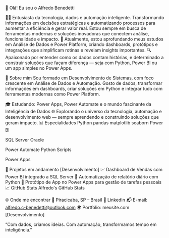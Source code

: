 👋 Olá! Eu sou o Alfredo Benedetti

👨‍💻 Entusiasta da tecnologia, dados e automação inteligente. Transformando informações em decisões estratégicas e automatizando processos para aumentar a eficiência e gerar valor real. Estou sempre em busca de ferramentas modernas e soluções inovadoras que conectem análise, funcionalidade e impacto. 
🧠 Atualmente, estou aprofundando meus estudos em Análise de Dados e Power Platform, criando dashboards, protótipos e integrações que simplificam rotinas e revelam insights importantes. 
🔍 Apaixonado por entender como os dados contam histórias, e determinado a construir soluções que façam diferença — seja com Python, Power BI ou um app simples no Power Apps.

🧠 Sobre mim
Sou formado em Desenvolvimento de Sistemas, com foco crescente em Análise de Dados e Automação. Gosto de dados, transformar informações em dashboards, criar soluções em Python e integrar tudo com ferramentas modernas como Power Platform.

🎓 Estudando: Power Apps, Power Automate e o mundo fascinante da Inteligência de Dados
🌐 Explorando o universo da tecnologia, automação e desenvolvimento web — sempre aprendendo e construindo soluções que geram impacto.
📊 Especialidades
Python pandas matplotlib seaborn Power BI

SQL Server Oracle

Power Automate Python Scripts

Power Apps

🔧 Projetos em andamento [Desenvolvimento]
📈 Dashboard de Vendas com Power BI integrado a SQL Server
🤖 Automatização de relatório diário com Python
🧩 Protótipo de App no Power Apps para gestão de tarefas pessoais
📈 GitHub Stats
Alfredo's GitHub Stats

🌐 Onde me encontrar
📍 Piracicaba, SP – Brasil
💼 LinkedIn
📬 E-mail: alfredo.c-benedetti@outlook.com
🌍 Portfólio: meusite.com [Desenvolvimento]

“Com dados, criamos ideias. Com automação, transformamos tempo em inteligência.”
